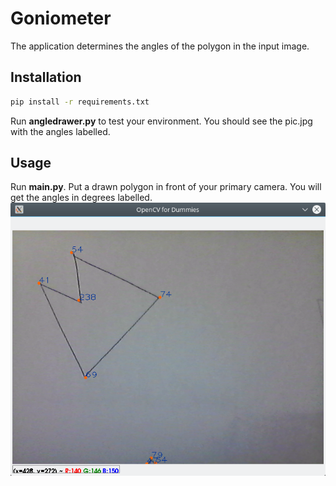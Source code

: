 # Goniometer
The application determines the angles of the polygon in the input image.

## Installation
```sh
pip install -r requirements.txt
```
Run **angledrawer.py** to test your environment. You should see the pic.jpg with the angles labelled.

## Usage
Run **main.py**. Put a drawn polygon in front of your primary camera. You will get the angles in degrees labelled.
![output image](out.png)